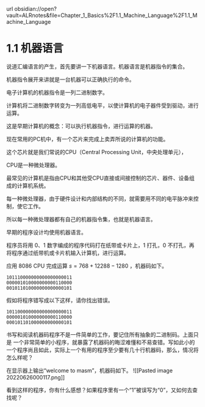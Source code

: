 url obsidian://open?vault=ALRnotes&file=Chapter_1_Basics%2F1.1_Machine_Language%2F1.1_Machine_Language
# 1.1 机器语言

说道汇编语言的产生，首先要讲一下机器语言。机器语言是机器指令的集合。

机器指令展开来讲就是一台机器可以正确执行的命令。

电子计算机的机器指令是一列二进制数字。

计算机将二进制数字转变为一列高低电平，以使计算机的电子器件受到驱动，进行运算。

这是早期计算机的概念：可以执行机器指令，进行运算的机器。

现在常用的PC机中，有一个芯片来完成上卖弄所说的计算机的功能。

这个芯片就是我们常说的CPU（Central Processing Unit，中央处理单元），

CPU是一种微处理器。

最常见的计算机是指由CPU和其他受CPU直接或间接控制的芯片、器件、设备组成的计算机系统。

每一种微处理器，由于硬件设计和内部结构的不同，就需要用不同的电平脉冲来控制，使它工作。

所以每一种微处理器都有自己的机器指令集，也就是机器语言。

早期的程序设计均使用机器语言。

程序员将用 0、1 数字编成的程序代码打在纸带或卡片上，1 打孔，0 不打孔，再将程序通过纸带机或卡片机输入计算机，进行运算。

应用 8086 CPU 完成运算 $s=768+12288-1280$ ，机器码如下。

```
101110000000000000000011
000001010000000000110000
001011010000000000000101
```

假如将程序错写成以下这样，请你找出错误。
```
101100000000000000000011
000001010000000000110000
000101101000000000000101
```

书写和阅读机器码程序不是一件简单的工作，要记住所有抽象的二进制码。上面只是
一个非常简单的小程序，就暴露了机器码的晦涩难懂和不易查错。写如此小的一个程序尚且如此，实际上一个有用的程序至少要有几十行机器码，那么，情况将怎么样呢？

在显示器上输出“welcome to masm”，机器码如下。
![[Pasted image 20220626000117.png]]

看到这样的程序，你有什么感想？如果程序里有一个“1”被误写为“0”，又如何去查找呢？